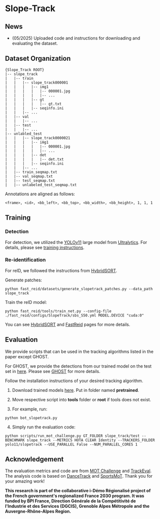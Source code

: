 # Slope-Track


## News
- (05/2025) Uploaded code and instructions for downloading and evaluating the dataset. 

## Dataset Organization
~~~
{Slope_Track ROOT}
|-- slope_track
|   |-- train
|   |   |-- slope_track000001
|   |   |   |-- img1
|   |   |   |   |-- 000001.jpg
|   |   |   |   |-- ...
|   |   |   |-- gt
|   |   |   |   |-- gt.txt            
|   |   |   |-- seqinfo.ini
|   |   |-- ...
|   |-- val
|   |   |-- ...
|   |-- test
|   |   |-- ...
|-- unlabled_test
|   |   |-- slope_track0000021
|   |   |   |-- img1
|   |   |   |   |-- 000001.jpg
|   |   |   |   |-- ...
|   |   |   |-- det
|   |   |   |   |-- det.txt            
|   |   |   |-- seqinfo.ini
|   |   |-- ...
|   |-- train_seqmap.txt
|   |-- val_seqmap.txt
|   |-- test_seqmap.txt
|   |-- unlabeled_test_seqmap.txt
~~~
Annotations are aligned as follows: 
~~~
<frame>, <id>, <bb_left>, <bb_top>, <bb_width>, <bb_height>, 1, 1, 1
~~~

## Training

### Detection

For detection, we utilized the [YOLOv11](https://docs.ultralytics.com/models/yolo11/) large model from [Ultralytics](https://github.com/ultralytics/ultralytics). For details, please see [training instructions](detection_training/Readme.md). 

### Re-identification

For reID, we followed the instructions from [HybridSORT](https://github.com/ymzis69/HybridSORT). 

Generate patches:
~~~
python fast_reid/datasets/generate_slopetrack_patches.py --data_path slope_track
~~~
Train the reID model:
~~~
python fast_reid/tools/train_net.py --config-file ./fast_reid/configs/SlopeTrack/sbs_S50.yml MODEL.DEVICE "cuda:0"
~~~

You can see [HybridSORT](https://github.com/ymzis69/HybridSORT) and [FastReid](https://github.com/JDAI-CV/fast-reid) pages for more details.



## Evaluation

We provide scripts that can be used in the tracking algorithms listed in the paper except GHOST.

For GHOST, we provide the detections from our trained model on the test set in [here](). Please see [GHOST](https://github.com/dvl-tum/GHOST) for more details.

Follow the installation instructions of your desired tracking algorithm. 

1. Download trained models [here](https://1drv.ms/f/s!App_ySGnU8ijvP5uIw1qva19CuLv_w?e=UPT23N). Put in folder named **pretrained**.

2. Move respective script into **tools** folder or **root** if tools does not exist. 

3. For example, run:
~~~
python bot_slopetrack.py
~~~
4. Simply run the evaluation code:
```
python scripts/run_mot_challenge.py GT_FOLDER slope_track/test --BENCHMARK slope_track --METRICS HOTA CLEAR Identity --TRACKERS_FOLDER yolo11/slopetrack --USE_PARALLEL False --NUM_PARALLEL_CORES 1
```

## Acknowledgement  
The evaluation metrics and code are from [MOT Challenge](https://motchallenge.net/) and [TrackEval](https://github.com/JonathonLuiten/TrackEval). The analysis code is based on [DanceTrack](https://github.com/DanceTrack/DanceTrack) and [SportsMoT](https://github.com/MCG-NJU/SportsMOT).  Thank you for your amazing work!

**This research is part of the collaborative i-Démo Régionalisé project of the French government's regionalized France 2030 program. It was funded by BPI France, Direction Générale de la Compétitivité de l'Industrie et des Services (DGCIS), Grenoble Alpes Métropole and the Auvergne-Rhône-Alpes Region.**